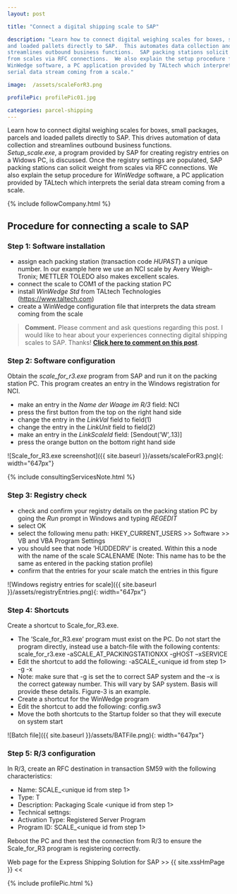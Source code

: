 ```yaml
---
layout: post

title: "Connect a digital shipping scale to SAP"

description: "Learn how to connect digital weighing scales for boxes, small packages, parcels
and loaded pallets directly to SAP.  This automates data collection and
streamlines outbound business functions.  SAP packing stations solicit weight
from scales via RFC connections.  We also explain the setup procedure for
WinWedge software, a PC application provided by TALtech which interprets the
serial data stream coming from a scale."  

image:  /assets/scaleForR3.png

profilePic: profilePic01.jpg

categories: parcel-shipping
---
```


Learn how to connect digital weighing scales for boxes, small packages, parcels
and loaded pallets directly to SAP.  This drives automation of data collection and
streamlines outbound business functions.  
*Setup_scale.exe*, a program provided by SAP for creating registry entries on a
Widows PC, is discussed.  Once the registry settings are populated, SAP packing stations can solicit weight
from scales via RFC connections.  We also explain the setup procedure for
*WinWedge* software, a PC application provided by TALtech which interprets the
serial data stream coming from a scale.  

{% include followCompany.html %}

## Procedure for connecting a scale to SAP

### Step 1: Software installation
- assign each packing station (transaction code *HUPAST*) a unique number.  In our example here we use an NCI scale by Avery Weigh-Tronix; METTLER TOLEDO also makes excellent scales.
- connect the scale to COM1 of the packing station PC
- install *WinWedge Std* from TALtech Technologies (<https://www.taltech.com>)
- create a WinWedge configuration file that interprets the
  data stream coming from the scale

> **Comment.** Please comment and ask questions regarding this post.  I would like
to hear about your experiences connecting digital shipping scales to SAP. Thanks! [**Click here to comment on this
post**](https://www.linkedin.com/feed/update/urn:li:activity:6746632097114406912).

### Step 2: Software configuration
Obtain the *scale_for_r3.exe* program from SAP and run it on the packing station PC. This program creates an entry in the Windows registration for NCI.

- make an entry in the *Name der Waage im R/3* field: NCI
- press the first button from the top on the right hand side
- change the entry in the *LinkVal* field to field(1)
- change the entry in the *LinkUnit* field to field(2)
- make an entry in the *LinkScaleId* field: [Sendout(’W’,.13)]
- press the orange button on the bottom right hand side

![Scale_for_R3.exe screenshot]({{ site.baseurl }}/assets/scaleForR3.png){: width="647px"}

{% include consultingServicesNote.html %}

### Step 3: Registry check
- check  and confirm your registry details on the packing station PC by going the *Run* prompt in Windows and typing *REGEDIT*
- select OK
- select the following menu path: HKEY_CURRENT_USERS >> Software >> VB and VBA Program Settings
- you should see that node ’HUDDEDRV’ is created. Within this a node with the name of the scale SCALENAME (Note: This name has to be the same as entered in the packing station profile)
- confirm that the entries for your scale match the entries in this figure

![Windows registry entries for scale]({{ site.baseurl }}/assets/registryEntries.png){: width="647px"}

### Step 4: Shortcuts
Create a shortcut to Scale_for_R3.exe.

- The ’Scale\_for\_R3.exe’ program must exist on the PC. Do not start the program directly, instead use a batch-file with the following contents: scale_for_r3.exe -aSCALE_AT_PACKINGSTATIONXX -gHOST –xSERVICE
- Edit the shortcut to add the following:
-aSCALE\_<unique id from step 1> -g<gateway host> -x <gateway number>
- Note: make sure that -g is set the to correct SAP system and the –x is the correct gateway number. This will vary by SAP system.  Basis will provide these details. Figure-3 is an example.
- Create a shortcut for the WinWedge program
- Edit the shortcut to add the following: config.sw3
- Move the both shortcuts to the Startup folder so that they will execute on system start

![Batch file]({{ site.baseurl }}/assets/BATFile.png){: width="647px"}

### Step 5: R/3 configuration
In R/3, create an RFC destination in transaction SM59 with the following characteristics:

- Name: SCALE_<unique id from step 1>
- Type: T
- Description: Packaging Scale <unique id from step 1>
- Technical settngs:
- Activation Type: Registered Server Program
- Program ID: SCALE_<unique id from step 1>

Reboot the PC and then test the connection from R/3 to ensure the Scale_for_R3 program is registering correctly.

Web page for the Express Shipping Solution for SAP >>  {{ site.xssHmPage }} <<

{% include profilePic.html %}
